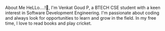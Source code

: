 About Me
HeLLo....!👋, I'm Venkat Goud P, a BTECH CSE student with a keen interest in Software Development Engineering. I'm passionate about coding and always look for opportunities to learn and grow in the field. In my free time, I love to read books and play cricket.




